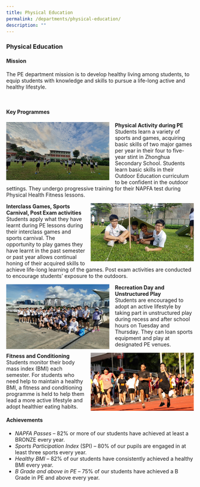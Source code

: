 ```yaml
---
title: Physical Education
permalink: /departments/physical-education/
description: ""
---
```

### **Physical Education**
<b></b>
#### **Mission**
	
The PE department mission is to develop healthy living among students, to equip students with knowledge and skills to pursue a life-long active and healthy lifestyle.

<br clear="left">

#### **Key Programmes**
<img src="/images/pe2.jpg" style="width:55%;margin-right:15px;" align = "left">**Physical Activity during PE**<br>
Students learn a variety of sports and games, acquiring basic skills of two major games per year in their four to five-year stint in Zhonghua Secondary School. Students learn basic skills in their Outdoor Education curriculum to be confident in the outdoor settings. They undergo progressive training for their NAPFA test during Physical Health Fitness lessons.

<img src="/images/pe3.jpg" style="width:55%;margin-left:15px;" align = "right">**Interclass Games, Sports Carnival, Post Exam activities**<br>Students apply what they have learnt during PE lessons during their interclass games and sports carnival. The opportunity to play games they have learnt in the past semester or past year allows continual honing of their acquired skills to achieve life-long learning of the games. Post exam activities are conducted to encourage students’ exposure to the outdoors.

<img src="/images/pe4.jpg" style="width:55%;margin-right:15px;" align = "left">**Recreation Day and Unstructured Play**<br>Students are encouraged to adopt an active lifestyle by taking part in unstructured play during recess and after school hours on Tuesday and Thursday. They can loan sports equipment and play at designated PE venues.

<img src="/images/pe5.jpg" style="width:55%;margin-left:15px;" align = "right">**Fitness and Conditioning**<br>
Students monitor their body mass index (BMI) each semester. For students who need help to maintain a healthy BMI, a fitness and conditioning programme is held to help them lead a more active lifestyle and adopt healthier eating habits.

#### **Achievements**
* _NAPFA Passes_ – 82% or more of our students have achieved at least a BRONZE every year.
* _Sports Participation Index_ (SPI) – 80% of our pupils are engaged in at least three sports every year.
* _Healthy BMI_ – 82% of our students have consistently achieved a healthy BMI every year.
* _B Grade and above in PE_ – 75% of our students have achieved a B Grade in PE and above every year.
